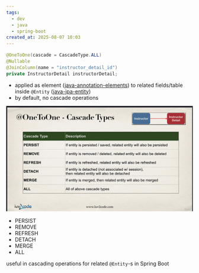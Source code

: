 ```yaml
---
tags:
  - dev
  - java
  - spring-boot
created_at: 2025-08-07 10:03
---
```

```java
@OneToOne(cascade = CascadeType.ALL)
@Nullable
@JoinColumn(name = "instructor_detail_id")
private InstructorDetail instructorDetail;
```
- applied as element ([java-annotation-elements](../java-annotation-elements.md)) to related fields/table inside `@Entity` ([java-jpa-entity](../java-jpa-entity.md))
- by default, no cascade operations

![](../../../attachments/Pasted%20image%2020250806101450.png)
- PERSIST
- REMOVE
- REFRESH
- DETACH
- MERGE
- ALL

useful in cascading operations for related `@Entity`-s in Spring Boot